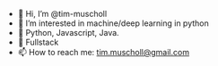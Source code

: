 - 👋 Hi, I’m @tim-muscholl
- 👀 I’m interested in machine/deep learning in python 
- 🌱 Python, Javascript, Java.
- 🌱 Fullstack
- 📫 How to reach me: tim.muscholl@gmail.com

<!---
tim-muscholl/tim-muscholl is a ✨ special ✨ repository because its `README.md` (this file) appears on your GitHub profile.
You can click the Preview link to take a look at your changes.
--->
